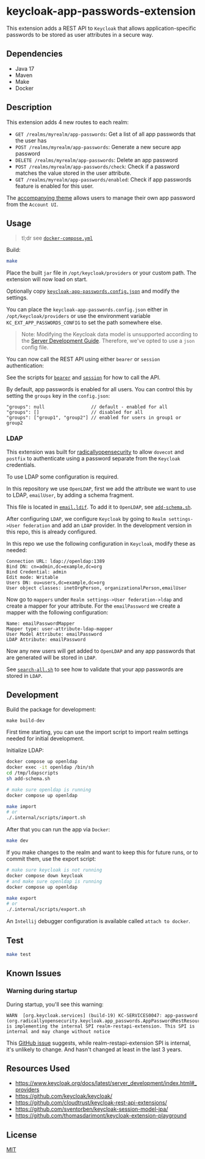 # keycloak-app-passwords-extension

This extension adds a REST API to `Keycloak` that allows application-specific passwords to be stored as user attributes in a secure way.

## Dependencies

- Java 17
- Maven
- Make
- Docker

## Description

This extension adds 4 new routes to each realm:

- `GET /realms/myrealm/app-passwords`: Get a list of all app passwords that the user has
- `POST /realms/myrealm/app-passwords`: Generate a new secure app password
- `DELETE /realms/myrealm/app-passwords`: Delete an app password
- `POST /realms/myrealm/app-passwords/check`: Check if a password matches the value stored in the user attribute.
- `GET /realms/myrealm/app-passwords/enabled`: Check if app passwords feature is enabled for this user.

The [accompanying theme](../theme) allows users to manage their own app password from the `Account UI`.

## Usage

> tl;dr see [`docker-compose.yml`](./docker-compose.yml)

Build:

```sh
make
```

Place the built `jar` file in `/opt/keycloak/providers` or your custom path. The extension will now load on start.

Optionally copy [`keycloak-app-passwords.config.json`](keycloak-app-passwords.config.json) and modify the settings.

You can place the `keycloak-app-passwords.config.json` either in `/opt/keycloak/providers` or use the environment variable `KC_EXT_APP_PASSWORDS_CONFIG` to set the path somewhere else.

> Note: Modifying the Keycloak data model is unsupported according to the [Server Development Guide](https://www.keycloak.org/docs/latest/server_development/#_extensions_jpa). Therefore, we've opted to use a `json` config file.

You can now call the REST API using either `bearer` or `session` authentication:

See the scripts for [`bearer`](.internal/api/bearer.sh) and [`session`](.internal/api/session.sh) for how to call the API.

By default, app passwords is enabled for all users. You can control this by setting the `groups` key in the `config.json`:

```text
"groups": null                 // default - enabled for all
"groups": []                   // disabled for all
"groups": ["group1", "group2"] // enabled for users in group1 or group2
```

### LDAP

This extension was built for [radicallyopensecurity](https://radicallyopensecurity.com) to allow `dovecot` and `postfix` to authenticate using a password separate from the `Keycloak` credentials.

To use LDAP some configuration is required.

In this repository we use `OpenLDAP`, first we add the attribute we want to use to LDAP, `emailUser`, by adding a schema fragment.

This file is located in [`email.ldif`](.internal/ldap/email.ldif). To add it to `OpenLDAP`, see [`add-schema.sh`](.internal/ldap/add-schema.sh).

After configuring `LDAP`, we configure `Keycloak` by going to `Realm settings->User federation` and add an `LDAP` provider. In the development version in this repo, this is already configured.

In this repo we use the following configuration in `Keycloak`, modify these as needed:

```
Connection URL: ldap://openldap:1389
Bind DN: cn=admin,dc=example,dc=org
Bind Credential: admin
Edit mode: Writable
Users DN: ou=users,dc=example,dc=org
User object classes: inetOrgPerson, organizationalPerson,emailUser
```

Now go to `mappers` under `Realm settings->User federation->ldap` and create a mapper for your attribute. For the `emailPassword` we create a mapper with the following configuration:

```
Name: emailPasswordMapper
Mapper type: user-attribute-ldap-mapper
User Model Attribute: emailPassword
LDAP Attribute: emailPassword
```

Now any new users will get added to `OpenLDAP` and any app passwords that are generated will be stored in `LDAP`.

See [`search-all.sh`](.internal/ldap/search-all.sh) to see how to validate that your app passwords are stored in `LDAP`.

## Development

Build the package for development:

```shell
make build-dev
```

First time starting, you can use the import script to import realm settings needed for initial development.

Initialize LDAP:

```sh
docker compose up openldap
docker exec -it openldap /bin/sh
cd /tmp/ldapscripts
sh add-schema.sh
```

```sh
# make sure openldap is running
docker compose up openldap

make import
# or
./.internal/scripts/import.sh
```

After that you can run the app via `Docker`:

```sh
make dev
```

If you make changes to the realm and want to keep this for future runs, or to commit them, use the export script:

```sh
# make sure keycloak is not running
docker compose down keycloak
# and make sure openldap is running
docker compose up openldap

make export
# or
./.internal/scripts/export.sh
```

An `Intellij` debugger configuration is available called `attach to docker`.

## Test

```sh
make test
```

## Known Issues

### Warning during startup

During startup, you'll see this warning:

```
WARN  [org.keycloak.services] (build-19) KC-SERVICES0047: app-password (org.radicallyopensecurity.keycloak.app_passwords.AppPasswordRestResourceProviderFactory) is implementing the internal SPI realm-restapi-extension. This SPI is internal and may change without notice
```

This [GitHub issue](https://github.com/keycloak/keycloak/issues/11114) suggests, while realm-restapi-extension SPI is internal, it's unlikely to change. And hasn't changed at least in the last 3 years.

## Resources Used

- https://www.keycloak.org/docs/latest/server_development/index.html#_providers
- https://github.com/keycloak/keycloak/
- https://github.com/cloudtrust/keycloak-rest-api-extensions/
- https://github.com/sventorben/keycloak-session-model-jpa/
- https://github.com/thomasdarimont/keycloak-extension-playground

## License

[MIT](./LICENSE.md)
